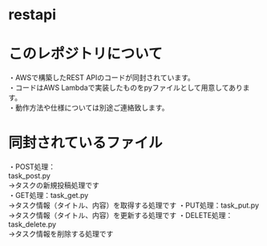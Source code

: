 # restapi

# このレポジトリについて  
・AWSで構築したREST APIのコードが同封されています。  
・コードはAWS Lambdaで実装したものをpyファイルとして用意してあります。  
・動作方法や仕様については別途ご連絡致します。  
  
# 同封されているファイル  
・POST処理：  
task_post.py  
->タスクの新規投稿処理です  
・GET処理：task_get.py  
->タスク情報（タイトル、内容）を取得する処理です
・PUT処理：task_put.py  
->タスク情報（タイトル、内容）を更新する処理です
・DELETE処理：task_delete.py  
->タスク情報を削除する処理です
